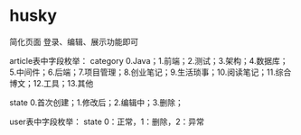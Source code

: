# husky
简化页面 登录、编辑、展示功能即可

article表中字段枚举：
category 0.Java；1.前端；2.测试；3.架构；4.数据库；5.中间件；6.后端；7.项目管理；8.创业笔记；9.生活琐事；10.阅读笔记；11.综合博文；12.工具；13.其他

state 0.首次创建；1.修改后；2.编辑中；3.删除；

user表中字段枚举：
state 0：正常，1：删除，2：异常